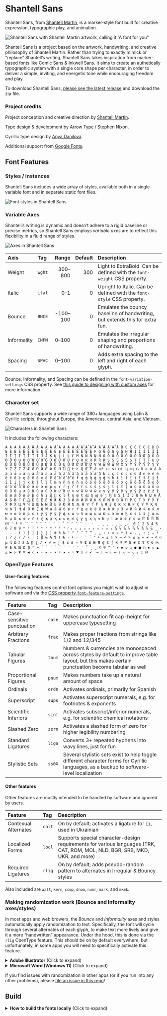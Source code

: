 # Shantell Sans

Shantell Sans, from [Shantell Martin](https://shantellmartin.art/), is a marker-style font built for creative expression, typographic play, and animation.

![Shantell Sans with Shantell Martin artwork, calling it ”A font for you”](specimens/shantell_sans-hero_16x9.png)

Shantell Sans is a project based on the artwork, handwriting, and creative philosophy of Shantell Martin. Rather than trying to exactly mimick or “replace” Shantell’s writing, Shantell Sans takes inspiration from marker-based fonts like Comic Sans & Inkwell Sans. It aims to create an authetically typographic system with a single core shape per character, in order to deliver a simple, inviting, and energetic tone while encouraging freedom and play.

To download Shantell Sans, [please see the latest release](https://github.com/arrowtype/shantell-sans/releases) and download the zip file.

### Project credits

Project conception and creative direction by [Shantell Martin](https://shantellmartin.art/info).

Type design & development by [Arrow Type](https://arrowtype.com) / Stephen Nixon.

Cyrillic type design by [Anya Danilova](http://anyadanilova.com).

Additional support from [Google Fonts](https://fonts.google.com).

## Font Features

### Styles / Instances

Shantell Sans includes a wide array of styles, available both in a single variable font and in separate static font files.

![Font styles in Shantell Sans](specimens/shantell-sans-waterfall_square.gif)

### Variable Axes

Shantell’s writing is dynamic and doesn’t adhere to a rigid baseline or precise metrics, so Shantell Sans employs *variable axes* are to reflect this flexibility in a fluid range of styles.

![Axes in Shantell Sans](specimens/shantell_sans-axes.png)

Axis        | Tag    |    Range | Default | Description
:-----------|:-------|---------:|--------:|:----------------------------------------------------------------------------
Weight      | `wght` |  300–800 |     300 | Light to ExtraBold. Can be defined with the `font-weight` CSS property.
Italic      | `ital` |      0–1 |       0 | Upright to Italic. Can be defined with the `font-style` CSS property.
Bounce      | `BNCE` | -100–100 |       0 | Emulates the bouncy baseline of handwriting, but extends this for extra fun.
Informality | `INFM` |    0–100 |       0 | Emulates the irregular shaping and proportions of handwriting.
Spacing     | `SPAC` |    0–100 |       0 | Adds extra spacing to the left and right of each glyph.

Bounce, Informality, and Spacing can be defined in the `font-variation-settings` CSS property. See [this guide to designing with custom axes](https://variablefonts.io/about-variable-fonts/#custom) for more information.

### Character set

Shantell Sans supports a wide range of 380+ languages using Latin & Cyrillic scripts, throughout Europe, the Americas, central Asia, and Vietnam. 

![Characters in Shantell Sans](specimens/shantell_sans-character_set.png)

It includes the following characters:

```
A À Á Â Ã Ä Å Ā Ă Ą Ǎ Ǻ Ȁ Ȃ Ạ Ả Ấ Ầ Ẩ Ẫ Ậ Ắ Ằ Ẳ Ẵ Ặ B C Ç Ć Ĉ Ċ Č D Ď E È É Ê Ë Ē Ĕ Ė Ę Ě Ȅ Ȇ Ẹ Ẻ Ẽ Ế Ề Ể Ễ Ệ F G Ĝ Ğ Ġ Ģ Ǧ H Ĥ I Ì Í Î Ï Ĩ Ī Ĭ Į İ Ȉ Ȋ Ỉ Ị J Ĵ K Ķ L Ĺ Ļ Ľ M N Ñ Ń Ņ Ň O Ò Ó Ô Õ Ö Ō Ŏ Ő Ơ Ǫ Ȍ Ȏ Ȫ Ȭ Ȱ Ọ Ỏ Ố Ồ Ổ Ỗ Ộ Ớ Ờ Ở Ỡ Ợ P Q R Ŕ Ŗ Ř Ȑ Ȓ S Ś Ŝ Ş Š Ș T Ţ Ť Ț U Ù Ú Û Ü Ũ Ū Ŭ Ů Ű Ų Ư Ǔ Ȕ Ȗ Ụ Ủ Ứ Ừ Ử Ữ Ự V W Ŵ Ẁ Ẃ Ẅ X Y Ý Ŷ Ÿ Ȳ Ỳ Ỵ Ỷ Ỹ Z Ź Ż Ž Æ Ǽ Ð Ø Ǿ Þ Đ Ħ Ĳ  Ŀ Ł Ŋ Œ Ŧ Ə Ǆ Ǉ Ǌ ǅ ǈ ǋ ẞ Ω a à á â ã ä å ā ă ą ǎ ǻ ȁ ȃ ạ ả ấ ầ ẩ ẫ ậ ắ ằ ẳ ẵ ặ b c ç ć ĉ ċ č d ď e è é ê ë ē ĕ ė ę ě ȅ ȇ ẹ ẻ ẽ ế ề ể ễ ệ f g ĝ ğ ġ ģ ǧ h ĥ i ì í î ï ĩ ī ĭ į ȉ ȋ ỉ ị j ĵ k ķ l ĺ ļ ľ m n ñ ń ņ ň o ò ó ô õ ö ō ŏ ő ơ ǫ ȍ ȏ ȫ ȭ ȱ ọ ỏ ố ồ ổ ỗ ộ ớ ờ ở ỡ ợ p q r ŕ ŗ ř ȑ ȓ s ś ŝ ş š ș t ţ ť ț u ù ú û ü ũ ū ŭ ů ű ų ư ǔ ȕ ȗ ụ ủ ứ ừ ử ữ ự v w ŵ ẁ ẃ ẅ x y ý ÿ ŷ ȳ ỳ ỵ ỷ ỹ z ź ż ž ß æ ǽ ð ø ǿ þ đ ħ ı ĳ  ĸ ŀ ł ŋ œ ŧ ǆ ǉ ǌ ə ȷ Ђ Є Ѕ І Ї Ј Љ Њ Ћ Џ А Ӑ Ӓ Б В Г Ѓ Д Е Ѐ Ё Ӗ Ж Ӂ Ӝ З Ӟ И Ѝ Й Ӣ Ӥ К Ќ Л М Н О Ӧ П Р С Т У Ў Ӯ Ӱ Ӳ Ф Х Ц Ч Ӵ Ш Щ Ъ Ы Ӹ Ь Э Ю Я Ѣ Ѫ Ѳ Ѵ Ґ Ғ Ҕ Җ Ҙ Қ Ҝ Ҡ Ң Ҥ Ҫ Ү Ұ Ҳ Ҷ Ҹ Һ Ӏ Ӌ Ӕ Ә Ө Ӷ Ԛ Ԝ а ӑ ӓ б в г ѓ д е ѐ ё ӗ ж ӂ ӝ з ӟ и й ѝ ӣ ӥ к ќ л м н о ӧ п р с т у ў ӯ ӱ ӳ ф х ц ч ӵ ш щ ъ ы ӹ ь э ю я ђ є ѕ і ї ј љ њ ћ џ ѣ ѫ ѳ ѵ ґ ғ ҕ җ ҙ қ ҝ ҡ ң ҥ ҫ ү ұ ҳ ҷ ҹ һ ӌ ӏ ӕ ә ө ӷ ԛ ԝ ﬀ ﬁ ﬂ ﬃ ﬄ ʼ ª º ̀ ́  ̂  ̃  ̄  ̆  ̇  ̈  ̉  ̊  ̋  ̌  ̏  ̑  ̒  ̛  ̣  ̤  ̦  ̧  ̨  ̮  ̱ ̵  0 1 2 3 4 5 6 7 8 9 ⁰ ¹ ² ³ ⁴ ⁵ ⁶ ⁷ ⁸ ⁹ ⁄ ₀ ₁ ₂ ₃ ₄ ₅ ₆ ₇ ₈ ₉ ¼ ½ ¾ ⅓ ⅔ ⅛ ⅜ ⅝ ⅞ _ - ‐ – — ( ) [ ] { } ⟨ ⟩ # % ‰ ' " ‘ ’ “ ” ‚ „ ‹ › « » * † ‡ . , : ; … ! ¡ ? ¿ / / \ | ¦ ‖ & § ¶ ℓ № · • ◦ ′ ″ ʹ ʺ + − ± ÷ × = < > ≤ ≥ ≈ ≠ ¬ ∅ ℮ µ π Ω ⁒ ∂ ∆ ∏ ∑ ∕ ∙ √ ∞ ∫ $ ¢ £ ¤ ¥ ₡ ₤ ₦ ₩ ₫ € ƒ ₭ ₮ ₱ ₲ ₴ ₵ ₸ ₹ ₺ ₼ ₽ ฿ ₨ ₪ ₾ ₿ ^ ~ ´ ` ˝ ˆ ˇ ˘ ˜ ¯ ¨ ˙ ˚ ¸ ˛ © ® ™ ° ⏸ ◆ ◇ ○ ● ■ □ ▪ ▫ ▲ △ ▶ ▷ ▼ ▽ ◀ ◁ ▴ ▵ ▸ ▹ ▾ ▿ ◂ ◃ ♡ ♥ ◊ ✓ ✔ ­ ← ↑ → ↓ ↔ ↕ ↖ ↗ ↘ ↙ ◌ @
```

### OpenType Features

#### User-facing features 

The following features control font options you might wish to adjust in software and via the [CSS property `font-feature-settings`](https://developer.mozilla.org/en-US/docs/Web/CSS/font-feature-settings).

Feature                    | Tag    | Description
:--------------------------|:-------|:-----------------------------------------------------------------------------------------------------------------------------------------------
Case-sensitive punctuation | `case` | Makes punctuation fit cap-height for uppercase typesetting
Arbitrary Fractions        | `frac` | Makes proper fractions from strings like 1/2 and 12/345
Tabular Figures            | `tnum` | Numbers & currencies are monospaced across styles by default to improve table layout, but this makes certain punctuation become tabular as well
Proportional Figures       | `pnum` | Makes numbers take up a natural amount of space
Ordinals                   | `ordn` | Activates ordinals, primarily for Spanish
Superscript                | `sups` | Activates superscript numerals, e.g. for footnotes & exponents
Scientific Inferiors       | `sinf` | Activates subscript/inferior numerals, e.g. for scientific chemical notations
Slashed Zero               | `zero` | Activates a slashed form of zero for higher legibility numbering
Standard Ligatures         | `liga` | Converts 3+ repeated hyphens into wavy lines, just for fun
Stylistic Sets             | `ss0X` | Several stylistic sets exist to help toggle different character forms for Cyrillic languages, as a backup to software-level localization

#### Other features 

Other features are mostly intended to be handled by software and ignored by users.

Feature              | Tag    | Description
:--------------------|:-------|:----------------------------------------------------------------------------------------------------------------------------
Contexual Alternates | `calt` | On by default; activates a ligature for `її`, used in Ukrainian
Localized Forms      | `locl` | Supports special character-design requirements for various languages (TRK, CAT, ROM, MOL, NLD, BGR, SRB, MKD, UKR, and more)
Required Ligatures   | `rlig` | On by default; adds pseudo-random pattern to alternates in Irregular & Bouncy styles

Also included are `aalt`, `kern`, `ccmp`, `dnom`, `numr`, `mark`, and `mkmk`.

### Making randomization work (Bounce and Informality axes/styles)

In most apps and web browers, the *Bounce* and *Informality* axes and styles automatically apply randomization to text. Specifically, the font will cycle through several alternates of each glyph, to make text more lively and give it a more “handwritten” appearance. Under the hood, this is done via the `rlig` OpenType feature. This should be on by default everywhere, but unfortunately, in some apps you will need to specifically activate this feature.

<details>
<summary><b><!-------->Adobe Illustrator<!--------></b> (Click to expand)</summary>

To use `rlig` in Adobe Illustrator, you must use one of the “Middle Eastern” line composers (as of Illustrator 2023, Version 27).

1. Navigate to Illustrator > Preferences > Type
2. Click the checkbox “Show Indic Options”
3. Then, open the Paragraph panel (Window > Type > Paragraph)
4. Open the hamburger/flyout menu of the Paragraph panel, and select “Middle Eastern & South Asian Every-line Composer”

Note: this is harder than it should be, as `rlig` is supposed to work by default – and does in most apps! If you would like Adobe to improve this, please [go vote ”Critical” on this Adobe Forum Post](https://illustrator.uservoice.com/forums/333657-illustrator-desktop-feature-requests/suggestions/33434134-opentype-ligature-features-ccmp-and-rlig-do-not-wo).

</details>

<details>
<summary><b><!-------->Microsoft Word (Windows 11)<!--------></b> (Click to expand)</summary>

1. Search for `Font Settings` in the top search bar.
2. In the ”Advanced” tab, find the ”Ligatures” menu and select **Standard Only**

</details>

If you find issues with randomization in other apps (or if you run into any other problems), please [file an issue in this repo](https://github.com/arrowtype/shantell-sans/issues)!

## Build

<details>
<summary><b><!-------->How to build the fonts locally<!--------></b> (Click to expand)</summary>

### Set up requirements

Make a virtual environment:

```bash
python3 -m venv venv
```

Activate venv:

```
source venv/bin/activate
```

Install dependencies:

```bash
pip install -U -r requirements.txt
```

Finally, give the build scripts permission to run:

```bash
chmod +x scripts--build/*.sh
```

Finally, you will also need to separately install [google/woff2](https://github.com/google/woff2) to enable the `woff2_compress` and `woff2_decompress` commands. Open a new terminal session, window, or tab to do this step.

```bash
# 👉 open a new terminal session first, then run this
git clone --recursive https://github.com/google/woff2.git
cd woff2
make clean all
```

### Building the fonts

```bash
source venv/bin/activate # activate venv if not already active
```

Clean the prior run prep:

```bash
make clean
```

Then, run the variable font build:

```bash
make vf
```

This will take the `.glyphspackage` source and create the folder `sources/build-prep` with intermediate sources required for the final font build. When the build succeeds, the variable font will open in your default font-opening application (I recommend Font Goggles).

If you want, you can also build the static fonts. Be aware: there are a lot of static fonts, so this takes some time!

```bash
make statics
```

If you want to build everything all at once, you can use `make full`. If you just want to run the build prep pipeline, you can use `make prep`.


## Release

Update the version number in `version.txt` to the desired next release number, then build fonts with the `make` workflow described above.

A zipped archive of the fonts folder is created as the final step of the `make statics` command.

Finally, go update the download links in the Shantell Sans web specimen.

</details>
